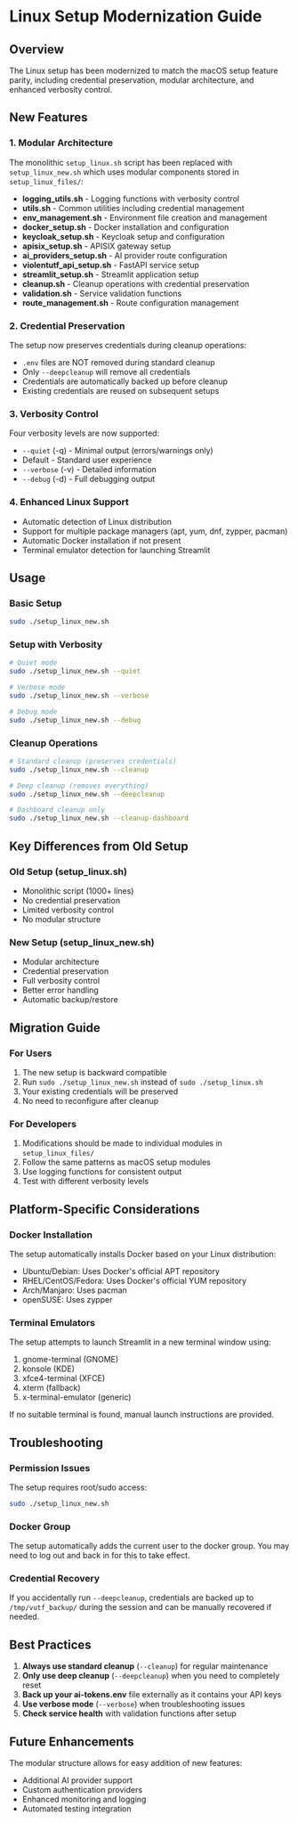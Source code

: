 # Linux Setup Modernization Guide

## Overview
The Linux setup has been modernized to match the macOS setup feature parity, including credential preservation, modular architecture, and enhanced verbosity control.

## New Features

### 1. Modular Architecture
The monolithic `setup_linux.sh` script has been replaced with `setup_linux_new.sh` which uses modular components stored in `setup_linux_files/`:

- **logging_utils.sh** - Logging functions with verbosity control
- **utils.sh** - Common utilities including credential management
- **env_management.sh** - Environment file creation and management
- **docker_setup.sh** - Docker installation and configuration
- **keycloak_setup.sh** - Keycloak setup and configuration
- **apisix_setup.sh** - APISIX gateway setup
- **ai_providers_setup.sh** - AI provider route configuration
- **violentutf_api_setup.sh** - FastAPI service setup
- **streamlit_setup.sh** - Streamlit application setup
- **cleanup.sh** - Cleanup operations with credential preservation
- **validation.sh** - Service validation functions
- **route_management.sh** - Route configuration management

### 2. Credential Preservation
The setup now preserves credentials during cleanup operations:
- `.env` files are NOT removed during standard cleanup
- Only `--deepcleanup` will remove all credentials
- Credentials are automatically backed up before cleanup
- Existing credentials are reused on subsequent setups

### 3. Verbosity Control
Four verbosity levels are now supported:
- `--quiet` (-q) - Minimal output (errors/warnings only)
- Default - Standard user experience
- `--verbose` (-v) - Detailed information
- `--debug` (-d) - Full debugging output

### 4. Enhanced Linux Support
- Automatic detection of Linux distribution
- Support for multiple package managers (apt, yum, dnf, zypper, pacman)
- Automatic Docker installation if not present
- Terminal emulator detection for launching Streamlit

## Usage

### Basic Setup
```bash
sudo ./setup_linux_new.sh
```

### Setup with Verbosity
```bash
# Quiet mode
sudo ./setup_linux_new.sh --quiet

# Verbose mode
sudo ./setup_linux_new.sh --verbose

# Debug mode
sudo ./setup_linux_new.sh --debug
```

### Cleanup Operations
```bash
# Standard cleanup (preserves credentials)
sudo ./setup_linux_new.sh --cleanup

# Deep cleanup (removes everything)
sudo ./setup_linux_new.sh --deepcleanup

# Dashboard cleanup only
sudo ./setup_linux_new.sh --cleanup-dashboard
```

## Key Differences from Old Setup

### Old Setup (setup_linux.sh)
- Monolithic script (1000+ lines)
- No credential preservation
- Limited verbosity control
- No modular structure

### New Setup (setup_linux_new.sh)
- Modular architecture
- Credential preservation
- Full verbosity control
- Better error handling
- Automatic backup/restore

## Migration Guide

### For Users
1. The new setup is backward compatible
2. Run `sudo ./setup_linux_new.sh` instead of `sudo ./setup_linux.sh`
3. Your existing credentials will be preserved
4. No need to reconfigure after cleanup

### For Developers
1. Modifications should be made to individual modules in `setup_linux_files/`
2. Follow the same patterns as macOS setup modules
3. Use logging functions for consistent output
4. Test with different verbosity levels

## Platform-Specific Considerations

### Docker Installation
The setup automatically installs Docker based on your Linux distribution:
- Ubuntu/Debian: Uses Docker's official APT repository
- RHEL/CentOS/Fedora: Uses Docker's official YUM repository
- Arch/Manjaro: Uses pacman
- openSUSE: Uses zypper

### Terminal Emulators
The setup attempts to launch Streamlit in a new terminal window using:
1. gnome-terminal (GNOME)
2. konsole (KDE)
3. xfce4-terminal (XFCE)
4. xterm (fallback)
5. x-terminal-emulator (generic)

If no suitable terminal is found, manual launch instructions are provided.

## Troubleshooting

### Permission Issues
The setup requires root/sudo access:
```bash
sudo ./setup_linux_new.sh
```

### Docker Group
The setup automatically adds the current user to the docker group. You may need to log out and back in for this to take effect.

### Credential Recovery
If you accidentally run `--deepcleanup`, credentials are backed up to `/tmp/vutf_backup/` during the session and can be manually recovered if needed.

## Best Practices

1. **Always use standard cleanup** (`--cleanup`) for regular maintenance
2. **Only use deep cleanup** (`--deepcleanup`) when you need to completely reset
3. **Back up your ai-tokens.env** file externally as it contains your API keys
4. **Use verbose mode** (`--verbose`) when troubleshooting issues
5. **Check service health** with validation functions after setup

## Future Enhancements

The modular structure allows for easy addition of new features:
- Additional AI provider support
- Custom authentication providers
- Enhanced monitoring and logging
- Automated testing integration
